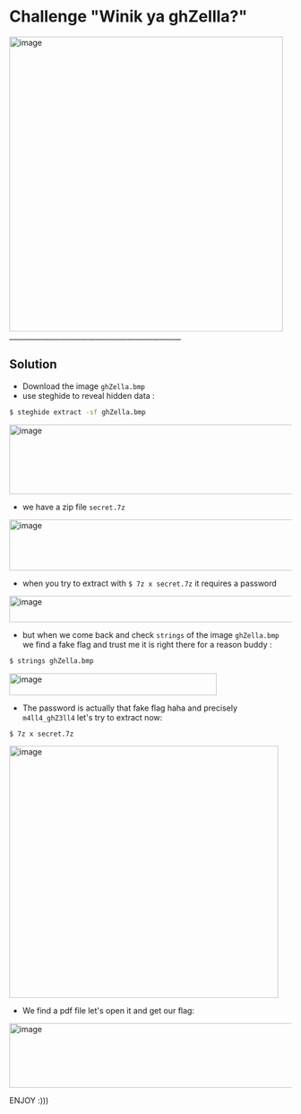 # Challenge "Winik ya ghZellla?"

<img width="488" height="525" alt="image" src="https://github.com/user-attachments/assets/fb3a2ae6-b10c-4fc0-a3cf-e3e95b3902f6" />
________________________________________________

## Solution
- Download the image `ghZella.bmp`
- use steghide to reveal hidden data :

```bash
$ steghide extract -sf ghZella.bmp
```

<img width="711" height="124" alt="image" src="https://github.com/user-attachments/assets/82d17cfb-39b4-47a7-a824-de8c699ce883" />

- we have a zip file `secret.7z`

<img width="802" height="91" alt="image" src="https://github.com/user-attachments/assets/c6fbdc09-af3a-4dc2-8980-f287fc24a47d" />

- when you try to extract with `$ 7z x secret.7z` it requires a password

<img width="678" height="47" alt="image" src="https://github.com/user-attachments/assets/0cd10495-b5b8-4117-9fb9-d2400a184048" />

- but when we come back and check `strings` of the image `ghZella.bmp` we find a fake flag and trust me it is right there for a reason buddy :

```bash
$ strings ghZella.bmp
```

<img width="370" height="39" alt="image" src="https://github.com/user-attachments/assets/2c181552-5f98-4566-b4c8-5a161da77511" />

- The password is actually that fake flag haha and precisely `m4ll4_ghZ3ll4` let's try to extract now:

```bash
$ 7z x secret.7z
```

<img width="480" height="449" alt="image" src="https://github.com/user-attachments/assets/a3d91e46-a5ef-4874-8e7c-b7ec5f873e33" />

- We find a pdf file let's open it and get our flag:

<img width="846" height="115" alt="image" src="https://github.com/user-attachments/assets/79632543-32fe-4d7b-9d16-5cdb55147f34" />


ENJOY :)))


